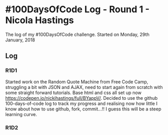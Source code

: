 # #100DaysOfCode Log - Round 1 - Nicola Hastings

The log of my #100DaysOfCode challenge. Started on Monday, 29th January, 2018

## Log

### R1D1 
Started work on the Random Quote Machine from Free Code Camp, struggling a bit with JSON and AJAX, need to start again from scratch with some straight forward tutorials. Base html and css all set up now https://codepen.io/nickihastings/full/BYappV/. Decided to use the github 100-days-of-code log to track my progress and realising now how little I know about how to use github, fork, commit...!! I guess this will be a steep learning curve.

### R1D2
